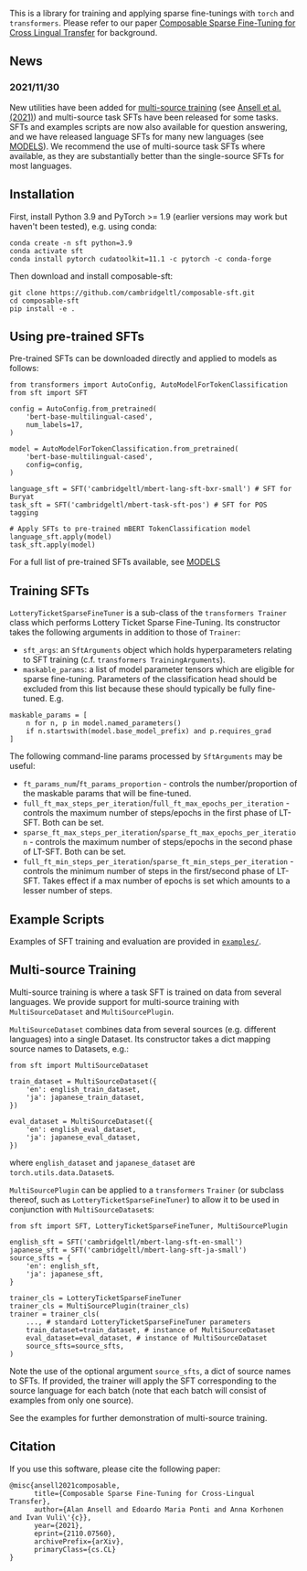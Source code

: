 This is a library for training and applying sparse fine-tunings with `torch` and `transformers`. Please refer to our paper [Composable Sparse Fine-Tuning for Cross Lingual Transfer](https://arxiv.org/abs/2110.07560) for background.


## News

### 2021/11/30
New utilities have been added for [multi-source training](#multi-source-training) (see [Ansell et al. (2021)](https://aclanthology.org/2021.findings-emnlp.410/)) and multi-source task SFTs have been released for some tasks. SFTs and examples scripts are now also available for question answering, and we have released language SFTs for many new languages (see [MODELS](MODELS.md)). We recommend the use of multi-source task SFTs where available, as they are substantially better than the single-source SFTs for most languages.


## Installation

First, install Python 3.9 and PyTorch >= 1.9 (earlier versions may work but haven't been tested), e.g. using conda:
```
conda create -n sft python=3.9
conda activate sft
conda install pytorch cudatoolkit=11.1 -c pytorch -c conda-forge
```

Then download and install composable-sft:
```
git clone https://github.com/cambridgeltl/composable-sft.git
cd composable-sft
pip install -e .
```


## Using pre-trained SFTs

Pre-trained SFTs can be downloaded directly and applied to models as follows:
```
from transformers import AutoConfig, AutoModelForTokenClassification
from sft import SFT

config = AutoConfig.from_pretrained(
    'bert-base-multilingual-cased',
    num_labels=17,
)

model = AutoModelForTokenClassification.from_pretrained(
    'bert-base-multilingual-cased',
    config=config,
)

language_sft = SFT('cambridgeltl/mbert-lang-sft-bxr-small') # SFT for Buryat
task_sft = SFT('cambridgeltl/mbert-task-sft-pos') # SFT for POS tagging

# Apply SFTs to pre-trained mBERT TokenClassification model
language_sft.apply(model)
task_sft.apply(model)
```

For a full list of pre-trained SFTs available, see [MODELS](MODELS.md)


## Training SFTs

`LotteryTicketSparseFineTuner` is a sub-class of the `transformers Trainer` class which performs Lottery Ticket Sparse Fine-Tuning. Its constructor takes the following arguments in addition to those of `Trainer`:
* `sft_args`: an `SftArguments` object which holds hyperparameters relating to SFT training (c.f. `transformers TrainingArguments`).
* `maskable_params`: a list of model parameter tensors which are eligible for sparse fine-tuning. Parameters of the classification head should be excluded from this list because these should typically be fully fine-tuned. E.g.
```
maskable_params = [
    n for n, p in model.named_parameters()
    if n.startswith(model.base_model_prefix) and p.requires_grad
]
```

The following command-line params processed by `SftArguments` may be useful:
* `ft_params_num`/`ft_params_proportion` - controls the number/proportion of the maskable params that will be fine-tuned.
* `full_ft_max_steps_per_iteration`/`full_ft_max_epochs_per_iteration` - controls the maximum number of steps/epochs in the first phase of LT-SFT. Both can be set.
* `sparse_ft_max_steps_per_iteration`/`sparse_ft_max_epochs_per_iteration` - controls the maximum number of steps/epochs in the second phase of LT-SFT. Both can be set.
* `full_ft_min_steps_per_iteration`/`sparse_ft_min_steps_per_iteration` - controls the minimum number of steps in the first/second phase of LT-SFT. Takes effect if a max number of epochs is set which amounts to a lesser number of steps.


## Example Scripts
Examples of SFT training and evaluation are provided in [`examples/`](examples).


## Multi-source Training
Multi-source training is where a task SFT is trained on data from several languages. We provide support for multi-source training with `MultiSourceDataset` and `MultiSourcePlugin`.

`MultiSourceDataset` combines data from several sources (e.g. different languages) into a single Dataset. Its constructor takes a dict mapping source names to Datasets, e.g.:
```
from sft import MultiSourceDataset

train_dataset = MultiSourceDataset({
    'en': english_train_dataset,
    'ja': japanese_train_dataset,
})

eval_dataset = MultiSourceDataset({
    'en': english_eval_dataset,
    'ja': japanese_eval_dataset,
})
```
where `english_dataset` and `japanese_dataset` are `torch.utils.data.Dataset`s.

`MultiSourcePlugin` can be applied to a `transformers` `Trainer` (or subclass thereof, such as `LotteryTicketSparseFineTuner`) to allow it to be used in conjunction with `MultiSourceDataset`s:
```
from sft import SFT, LotteryTicketSparseFineTuner, MultiSourcePlugin

english_sft = SFT('cambridgeltl/mbert-lang-sft-en-small')
japanese_sft = SFT('cambridgeltl/mbert-lang-sft-ja-small')
source_sfts = {
    'en': english_sft,
    'ja': japanese_sft,
}

trainer_cls = LotteryTicketSparseFineTuner
trainer_cls = MultiSourcePlugin(trainer_cls)
trainer = trainer_cls(
    ..., # standard LotteryTicketSparseFineTuner parameters
    train_dataset=train_dataset, # instance of MultiSourceDataset
    eval_dataset=eval_dataset, # instance of MultiSourceDataset
    source_sfts=source_sfts,
)
```
Note the use of the optional argument `source_sfts`, a dict of source names to SFTs. If provided, the trainer will apply the SFT corresponding to the source language for each batch (note that each batch will consist of examples from only one source).

See the examples for further demonstration of multi-source training.


## Citation
If you use this software, please cite the following paper:
```
@misc{ansell2021composable,
      title={Composable Sparse Fine-Tuning for Cross-Lingual Transfer},
      author={Alan Ansell and Edoardo Maria Ponti and Anna Korhonen and Ivan Vuli\'{c}},
      year={2021},
      eprint={2110.07560},
      archivePrefix={arXiv},
      primaryClass={cs.CL}
}
```
